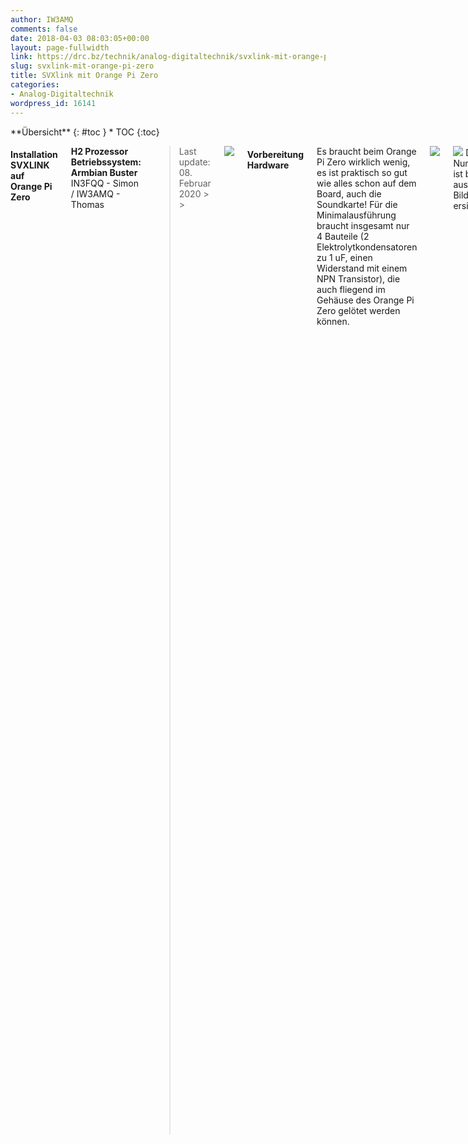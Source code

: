 ```yaml
---
author: IW3AMQ
comments: false
date: 2018-04-03 08:03:05+00:00
layout: page-fullwidth
link: https://drc.bz/technik/analog-digitaltechnik/svxlink-mit-orange-pi-zero/
slug: svxlink-mit-orange-pi-zero
title: SVXlink mit Orange Pi Zero
categories:
- Analog-Digitaltechnik
wordpress_id: 16141
---
```


<div class="row">
<div class="medium-4 medium-push-8 columns" markdown="1">
<div class="panel radius" markdown="1">
**&Uuml;bersicht**
{: #toc }
*  TOC
{:toc}
</div>
</div>


<div class="medium-8 medium-pull-4 columns" markdown="1">

#### **Installation SVXLINK auf Orange Pi Zero**  
**H2 Prozessor**  
**Betriebssystem: Armbian Buster**  
IN3FQQ - Simon / IW3AMQ - Thomas 

<blockquote>Last update: 08. Februar 2020
> 
> </blockquote>


![](https://drc.bz/wp-content/uploads/2018/04/OrangePiZero.jpg)

#### **Vorbereitung Hardware**

Es braucht beim Orange Pi Zero wirklich wenig, es ist praktisch so gut wie alles schon auf dem Board, auch die Soundkarte! Für die Minimalausführung braucht insgesamt nur 4 Bauteile (2 Elektrolytkondensatoren zu 1 uF, einen Widerstand mit einem NPN Transistor), die auch fliegend im Gehäuse des Orange Pi Zero gelötet werden können.


![](https://drc.bz/wp-content/uploads/2018/04/PinoutOrangePiZero.jpg)

![](https://drc.bz/wp-content/uploads/2018/09/OrangePi-ZeroPinout.jpg) Die GPIO Numerierung ist besser aus diesem Bild ersichtlich 

Für den PTT einfach einen NPN Transistor verwenden, Basis mit einem 1 kohm Widerstand zum I/O Pin (Pin 11, PA01, GPIO1) vom I/O Port des Orange Pi Zero verbinden. Den Emitter des Transistors auf Masse legen. Der Kollektor kommt zum PTT des Funkgerätes. 

**In vielen Fällen kann auch auf den Transistor verzichtet werden, wenn der hohe Pegel der PTT-Leitung die 5 V nicht übersteigt.**

![](https://drc.bz/wp-content/uploads/2018/04/SchematicInterfaceOPZ.jpg)

Für den Audioeingang (MIC1N oder MIC1P) das Signal vom Diskriminatorausgang des RX über einen Kondensator zu 1 uF verbinden. Falls das NF-Signal zu hoch ist, vor dem Kondensator einen Spannungsteiler einsetzen. Dieser kann durch einen Widerstand mit 33 kohm in Serie, danach einen Widerstand zu 1,5 kohm Parallel zur Masse realisiert werden oder durch einen 10 kohm Drehwiderstand, dann ist der Pegel regelbar. Im Schaltplan ist der Drehwiderstand eingezeichnet. Dann in Serie den Kondensator zu 1 uF zum MIC Eingang des Orange PI Zero.

Den rechten Audioausgang über einen Kondensator zu 1 uF mit dem Modulatoreingang des TX verbinden. Sollte der NF-Pegel zu hoch sein, einen 1 kOhm Trimmer zum Regeln einsetzen, danach folgt wieder 1 uF in Serie. Natürlich kann auch hier statt dem Drehwiderstand ein Spannungsteiler eingesetzt werden. 

**In vielen Fällen kann auf die Schaltung mit den variablen Widerständen verzichtet werden. Wichtig ist aber auf jeden Fall einen Elektrolytkondensator zu 1 uF im RX und einen im TX Zweig in Serie zu schalten, um die Soundkarte des OrangePiZero gleichstrommäßig vom RTX zu trennen!**

![](https://drc.bz/wp-content/uploads/2018/04/Mini-360_2.jpg)

Die Spannungsversorgung von 12 V kann mit einem kleinen Switchingboard zu ein paar Euro auf 5 V für den Orange Pi Zero geregelt werden (min. 1 A). Dieses Board bringt 2 A und kann innen auf die Oberseite des Gehäuses geklebt werden oder direkt auf die zweireihige Steckerleiste. Ich habe dazu das "Mini 360 DC" bei [www.aliexpress.com](https://www.aliexpress.com/wholesale?catId=0&initiative_id=SB_20180402220942&SearchText=Mini+360) gekauft. Fünk Stück kosten inklusive Versand 1,50 € ! 


![](https://drc.bz/wp-content/uploads/2018/04/Mini-360_1.jpg)

Als Verbindungsstecker zum Funkgerät(e) habe ich eine MiniDIN Buchse mit 6 Pin verwendet.  


**Beispiel der Pinbelegung MiniDIN Buchse zum RTX:**

![](https://drc.bz/wp-content/uploads/2018/04/MiniDinPinout.jpg)


1 = TX NF  
2 = PTT  
3 = GND  
4 = /  
5 = RX NF  
6 = + 12 Volt


**Pinbelegung Motorola GM900:**


DB15 TX: DB15 RX:


10 = GND 10 = GND  
14 = + 12 Volt 21 = PTT  
25 = RX NF 24 = TX NF  
9 = zu Pin 4 9 = zu Pin 4  
4 = zu Pin 9 4 = zu Pin 9


![](https://drc.bz/wp-content/uploads/2018/06/20180610_235839.jpg)


Im Bild erkennt man die Lochrasterplatine, die auf den Orange Pi Zero direkt aufgesteckt ist und den Spannungswandler "Mini 360 DC" und die Bauteile der NF mit dem PTT Transistor trägt. Die nötigen Verbindungen für +5V, GND, TX Nf, RX Nf und PTT gehen direkt über die Steckerleisten zum Orange Pi Zero. Vom linken Klemmpfosten führen nur 3 Kabel (GND, TX Nf und PTT) zum TX, vom rechten Klemmpfosten führt nur einer (RX Nf) zum RX und die anderen zwei sind + 12 V und GND für die Stromversorgung. 


![](https://drc.bz/wp-content/uploads/2018/06/20180610_235756.jpg)


Hier wurden 2 Mobilfunkgeräte von Motorola, GM900 verwendet. **Später stellte sich allerdings heraus, dass die GM900 von Motorola im TX - Betrieb sich nach einiger Zeit nicht mehr auf Sendung tasten lassen. Ein bug in der Software! Ein Aus- und Einschalten bringt den TX dann wieder zum Laufen ... äh Senden. **



Alles hat zusammen mit einem Schaltnetzteil zu 12 V / 10 A (ganz links) in einem Rackgehäuse mit 1 HE ([Höheneinheit](https://de.wikipedia.org/wiki/H%C3%B6heneinheit) = 44,45 mm) Platz! Ein Ventilator aus einem Servernetzteil sorgt zuverlässig für die nötige Kühlung, wenn der Thermoschalter (auf dem linken GM900 in weiss, rechteckig mit weißem Kabel) am Kühlblech des TX die 50°C überschreitet. Eine weitere Möglichkeit ist es, den Ventilator direkt durch einen I/O des Orange Pi Zero softwaregesteuert zu schalten. Dabei wird die Temperatur des uP berücksichtigt, die individuell eingestellt werden kann, siehe Ventilator weiter unten. 



![](https://drc.bz/wp-content/uploads/2020/01/blue-raspberry-pi-heatsinks-1.jpg)


Für eine **Passivkühlung** reicht ein großzügig bemessener  Kühlkörper, der auf den uP des Orange Pi Zero angebracht wird. Für  natürliche Luftzirkulation ist zu sorgen. Einen Kühlkörper der größeren  Art findet man z.B. bei [Aliexpress.com](http://www.aliexpress.com)  mit den Stichworten “Blue Raspberry Pi Heatsinks”. Mit diesem bleibt  die Temperatur unter 50 °C. Der Kühler ist 15 mm x 14 mm x 13 mm groß. 



![](https://drc.bz/wp-content/uploads/2020/01/kuehlkoerper-opz.jpg)



### **Betriebssystem installieren**


Am Besten eine microSD Karte der Klasse 10 (Class10) mit mindestens 4 GB
einsetzen.



  * Auf der SD-Karte die neueste Version (zur Zeit 5.91) Armbian Buster auf Orange Pi Zero installieren, siehe [https://www.armbian.com/orange-pi-zero/](https://www.armbian.com/orange-pi-zero/)
  * Image auf die SD-Karte mit dem Programm „**Win32DiskImager“** brennen
  * Die SD-Karte in den Orange Pi Zero stecken
  * Den Orange Pi Zero mit dem Netzwerk verbinden und Strom geben
  * Auf dem Windows PC einen Netzwerkscanner starten (ca. 3 Minuten warten, bis der Orange Pi gebootet hat) und feststellen, welche IP Adresse der Orange Pi Zero vom DHCP Server bekommen hat
  * Auf dem Windows PC das Programm „Putty“ starten, die festgestellte IP Adresse und **Port 22** angeben
  * Originale Zugangsdaten sind => User: **root ** Password: **1234**
  * Sollte kein ssh Zugang mit “root” auf port 22 möglich sein, muss der Zugang aktiviert werden (beim ITX Intel mit Debian). Dazu folgenden Befehl ausführen: **nano /etc/ssh/sshd_config** und den Parameter “PermitRootLogin” auf “yes” setzen.
  * Warten …
  * Neues Password für root vergeben, zum Beispiel: **1234abcd **…
  * … und ein zweites Mal eintippen
  * Neuen Usernamen vergeben: **svxlink **(obligatorisch)
  * Neues Unix Password vergeben, zum Beispiel: **1234abcd**
  * Userinformationen eingeben, zum Beispiel: **IR3UHF**
  * Den Namen des PC ändern: mit WinSCP oder **nano /etc/hostname** im Ordner **/etc** in der Datei **hostname** den Namen ändern und speichern 
  * Falls man das Password ändern möchte, folgenden Befehl tippen: **sudo passwd root**
  * Den Befehl **armbian-config** eintippen, dann im Menü **System** den Punkt **Hardware** auswählen und folgende Parameter mit der Leertaste aktivieren: **Analog-codec** Nun ist die interne Audiokarte aktiviert.
  * Neu starten mit** reboot**


**Armbian updaten**



  * Armbian udaten: **sudo apt-get update**
  * Updates von Armbian installieren: **sudo apt upgrade**
  * Firmware updaten: **sudo apt dist-upgrade**


### **SVXLink installieren**



  1. **apt install gcc g++ make cmake groff gzip doxygen tar git libsigc++-2.0-dev** **libjsoncpp-dev** **libcurl4-openssl-dev** **libqt4-dev libpopt-dev tcl8.6-dev** **libgcrypt20-dev** **libasound2-dev libgsm1-dev libopus-dev libspeex-dev librtlsdr-dev** **alsa-utils**
  2. **git clone [https://github.com/sm0svx/svxlink.git](https://github.com/sm0svx/svxlink.git)**


Danach kann in das von GIT geklonte Verzeichnis gewechselt und der /src/build Ordner erstellt werden:



  1. ** ****cd svxlink/src**
  2. ** mkdir build**
  3. ** cd build**



Nun starten wir cmake mit den folgenden beiden wichtigen Switches:  
**-DUSE_QT=OFF** sorgt dafür, dass die User-Anwendung _qtel_ nicht gebaut wird und daher auch die QT Bibliotheken beim Kompilieren nicht gebraucht werden

**-DWITH_SYSTEMD=yes** sorgt dafür, dass anstelle der früher üblichen init-files (/etc/init.d/svxlink) die entsprechenden systemd-Units generiert werden


  1. **cmake -DCMAKE_INSTALL_PREFIX=/usr -DSYSCONF_INSTALL_DIR=/etc -DLOCAL_STATE_DIR=/var -DUSE_QT=OFF -DWITH_SYSTEMD=yes ..**


Dann kann mit der Kompilierung begonnen werden. Diese dauert auf dem Orange Pi je nach verwendeter SD Karte gute 15-30 Minuten


  1. ** make**  


Sobald die Kompilierung abgeschlossen ist, können die Resultate ins System "Installiert" werden (Befehl [1]). Genauer gesagt werden dabei die ausführbaren Dateien und generierten Unit-Files an die richtigen stellen im System verschoben und aktiviert.


Am Ende wird dann (Befehl [2]) systemd angewiesen, nach neuen Unit-Files zu suchen. Hier sollten nun die neuen Unit-Files von svxlink gefunden werden

  1. ** make install**   
  2. ** systemctl daemon-reload**


Abschließend wird mit dem folgenden Befehl die Systemd-Unit "svxlink" beim Booten aktiviert:

  1. **systemctl enable svxlink**


**Installation der Audiodateien**


  * Kontrollieren, ob nur eine Instanz von Svxlink läuft mit **pidof svxlink**
  * Audiodateien kontrollieren, ob die Ordner (Core, Default; DtmfRepeater      usw.) in folgendem Ordner sind: **/usr/share/svxlink/sounds/en_US**
  * Falls keine vorhanden sind, mit dem PC diese Datei herunterladen:   
[https://github.com/sm0svx/svxlink-sounds-en_US-heather/releases/download/19.09/svxlink-sounds-en_US-heather-16k-19.09.tar.bz2](https://github.com/sm0svx/svxlink-sounds-en_US-heather/releases/download/19.09/svxlink-sounds-en_US-heather-16k-19.09.tar.bz2)
  * Diese Datei mit dem Windows PC mit dem Programm „7-zip“ entpacken und den gesamten Ordner mit Unterordnern mit dem Programm „WinSCP“ in den  Ordner **/usr/share/svxlink/sounds/en_US/** kopieren


### **SVXLINK konfigurieren**


  * Mit WinSCP die Datei **svxlink.conf** konfigurieren. Dazu siehe auch deutsche Anleitung im Netz (Test Zuordnung Soundkarte: **aplay -l** und **arecord -l** im Putty eingeben)
  * wenn GPIO Pins für PTT verwendet werden, können diese in **/etc/svxlink/gpio.conf** konfiguriert werden
  * Mit WinSCP wenn nötig auch die Datei **ModuleEchoLink.conf** im Ordner **/etc/svxlink/svxlink.d/** anpassen
  * Svxlink starten für Test: **svxlink** , mit **Q** beenden        
     
  * Svxlink als Service starten: **service svxlink start**
  * Svxlink als Service stoppen: **service svxlink stop**
  * Svxlink Status abfragen: **service svxlink status**

### **Svxlink Audiopegel, Squelch und CTCSS justieren**



**Abgleich NF TX**


  * Zweites Putty öffnen
  * Alsamixer starten: **alsamixer -c0 **(auch** alsamixer -c1 **bei externer Soundkarte, ev. Mit **F6** Soundkarte auswählen)
  * Damit alle Ein- und Ausgänge angezeigt werden **F5** drücken. 
  * Mit **TAB** weiterschalten, mit **Pfeil oben**, **unten**, **rechts**, **links** bzw. mit Taste **M** oder **Leertaste** für Ein/Aus.


**Voreinstellungen für Alsamixer:**  
„Line Out“ = **50** und mit M Taste auf ON setzen  
"Line Out": **Stereo**  
„Mic1“ = 0 und mit Leertaste - L R Caputure auf ON setzen  
"Mic1 Boo" = 38  
„DAC“ = **51** und mit M Taste auf ON setzen 



Alle anderen ausschalten bzw. auf 0 stellen.



  * Zum ersten Puttyfenster wechseln
  * Abgleichbefehl starten:  
     **devcal -t -f 1000 -d 5000 -m 5000 /etc/svxlink/svxlink.conf Tx1  
     **Achtung: Befehl selbst neu eintippen, NICHT kopieren und einfügen!!!      Das Kopieren/Einfügen hat einige Male Fehler gegeben.  
     oder**  
     devcal -t -f 1000 -d 5000 -m 5000 -a alsa:plughw:1 /etc/svxlink/svxlink.conf Tx1  
     **Achtung: ev. Auch …** -a alsa:plughw:0 **(je nach Soundkarte)
  * Mit Taste **T **Ptt einschalten
  * Mit den Tasten + und – den Pegel so einstellen, dass **5 kHz** Modulation erreicht sind
  * Falls nötig, im zweiten Puttyfenster den Regler “**Lineout**” verstellen (nicht über 90% gehen, Verzerrungsgefahr bzw. Verzerrung der NF im Testset prüfen)
  * Den Wert merken und in die Datei **svxlink.conf** unter „**MASTER_GAIN=**“      schreiben
  * Das erste Puttyfenster mit **Q** beenden



**Abgleich NF RX**


  * Mit dem Signalgenerator auf der RX Frequenz dem Empfänger ein      rauschfreies Signal mit einem 1 kHz Ton und 5 kHz Frequenzhub geben
  * Abgleichbefehl starten:  
     **devcal -r -f 1000 -d 5000 -m 5000 /etc/svxlink/svxlink.conf Rx1  
     **oder**  
     devcal -r -f 1000 -d 5000 -m 5000 -a alsa:plughw:1 /etc/svxlink/svxlink.conf Rx1  
     **Achtung: ev. auch …** -a alsa:plughw:0 **(je nach Soundkarte)
  * Mit **+** und **–** den Pegel so einstellen, dass **5 kHz** Modulation erreicht sind
  * Falls nötig, im zweiten Puttyfenster den Regler “**Mic1 Boo**” verstellen (nicht über 90% gehen, Verzerrungsgefahr). Falls das nicht reichen sollte, dann erst mit "ADC Gain" probieren
  * Den angezeigten Wert von **Preamp** merken und in die Datei **svxlink.conf**      unter „**PREAMP=**“ schreiben
  * Mit **Q** beenden
  * Im zweiten Puttyfenster mit **ESC** das Programm Alsamixer beenden
  * Parameter von Alsamixer mit dem Befehl **alsactl store** speichern
  * Damit die Parameter der Soundkarte in einem File erhalten bleiben und dieses dann kopiert werden kann, folgenden Befehl ausführen: **alsactl store -f /etc/svxlink/alsa_icom_rp4020** (als Beispieldatei)
  * Um diese Daten von der Datei wieder zu laden:  **alsactl restore -f /etc/svxlink/alsa_icom_rp4020**
  * Svxlink starten mit **svxlink –daemon** und mit **killall svxlink** wieder beenden


**Signalpegel einstellen**




  * Signalgenerator für S9 + 30 db auf -63 dbm einstellen, ohne Ton, nur      Träger
  * Abgleichbefehl starten:  
     **siglevdetcal /etc/svxlink/svxlink.conf Rx1**
  * Die angegebenen Werte für **SIGLEV_SLOPE**, **SIGLEV_OFFSET **und      **CTCSS_SNR_OFFSET** in **svxlink.conf** schreiben



**Abgleich CTCSS TX**


  * Das Programm Svxlink mit dem Befehl **svxlink** starten.
  * Den Umsetzer mit einem Handfunkgerät auftasten und den Pegel des Subaudiotones CTCSS messen.
  * Im File **svxlink.conf** den Parameter „**CTCSS_LEVEL=**“ in der Rubrik **[TX1]** so lange verändern, dass der Hub des Subaudiotones **500 Hz** beträgt. Dazu mit einem RTX den Umsetzer auf Sendung bringen.
  * Dazu bei jeder Änderung File speichern und dann Svxlink mit dem Befehl **svxlink** neu starten.
  * Am Ende den PC rebooten mit dem Befehl **reboot** und kontrollieren, ob alles läuft.


### **Statische IP Adresse
setzen**



  * Die IP Adressen in der Datei **interface**s bearbeiten: **nano /etc/network/interfaces**   

  * Beispiel:  
**     source /etc/network/interfaces.d/*  
    auto lo  
    iface lo inet loopback  
  
    auto eth0  
    allow-hotplug eth0  
    iface eth0 inet static  
         address 44.134.190.115/28  
         gateway 44.134.190.112 **


Subnetmask ist meistens 255.255.255.240 bzw. /28 




Die DNS server in der Daten **resolv.conf** bearbeiten: **nano /etc/resolv.conf**


**nameserver 44.134.190.76  
nameserver 44.134.190.126**


(44.134.190.76 für Rittnerhorn und 44.134.190.126 für Kronplatz – den netzwerkmäßig näheren als erstes angeben)



Achtung! Wird eine SD Karte auf einem PC konfiguriert und dann in einen anderen PC genutzt, wird automatisch für die neue LAN Schnittstelle mit der neuen MAC Adresse ein DHCP Zugang konfiguriert. Die alten Einstellungen bleiben im Programm **nmtui** als "Wired connection 2" erhalten. Die ursprüngliche statische IP ist aber nicht mehr zugänglich, da diese auf einer "fremden" MAC Adresse lautet!


### **Infotext bei Anmeldung ausgeben**



Um einen Infotext nach dem Login auszugeben, im Ordner **/etc/profile.d** die Datei **info.sh** neu einrichten (sie ist meist noch nicht vorhanden, die Datei mit **nano /etc/profile.d/info.sh** oder WinSCP neu einrichten und bearbeiten). In dieser kann einfacher Test wie folgt eingegeben werden:



echo " R2 Kronplatz – Motorola MC Compact"  
echo ""  
echo "Niedere Leistung (1 W): echo 1 > /sys/class/gpio/gpio7/value"  
echo "Hohe Leistung (10 W): echo 0 > /sys/class/gpio/gpio7/value"  
echo ""  
echo "Kanal 1 (145,650 MHz): echo 0 > /sys/class/gpio/gpio0/value"  
echo "Kanal 2 (145,700 MHz): echo 1 > /sys/class/gpio/gpio0/value"  
echo ""



### **Installation von setQRG auf dem MB45 mit
OrangePiZero**


  * Alle Dateien von [setQRG](https://drc.bz/wp-content/uploads/2020/02/setqrg-mb45-1.zip) entpacken und in den Ordner /opt kopieren
  * Mit **cd /opt** In den Ordner      /opt wechseln
  * Den Compiler Python-pip mit folgendem Befehl installieren: **apt-get      install python-pip**
  * Das GPIO Handling für den Orange Pi Zero herunterladen: **pip install Opi.GPIO**
  * Im Ordner **/usr/bin** die Datei **setQRG** anlegen z.B. mit **nano /usr/bin/setQRG** und folgenden Text einfügen:  
     **#!/bin/bash  
     python /opt/setQRG.py $@**
  * Die Datei speichern
  * Damit setQRG ohne Python Aufruf ausgeführt werden kann, folgenden Befehl ausführen: **chmod +x /usr/bin/setQRG**
  * Mit **cd .. **in das Hauptverzeichnis wechseln
  * Damit der Befehl setQRG beim reboot ausgeführt wird, muss in der Datei /etc/init.d/svxlink der Befehl (siehe fett gedruckt) ab Zeile 94 hinzugefügt werden:



        _case      “$1” in_ _       _  
        _start)_  
  
        **## Starte setQRG**  
        **log_daemon_msg "Setting QRG" "svxlink"**  
        **setQRG**  
  
        _Log_daemon_msg „Starting SVXLINK server“ „svxlink“_




  * Mit folgendem Befehl kann man schon testen, ob der Befehl korrekt ausgeführt wird: **setQRG**
  * Mit folgendem Befehl ruft man die Hilfe auf: **setQRG –h**


### **Installation von Read Only Modus SD Karte
Orange Pi Zero**



In der Datei **/etc/fstab** mit WinSCP  oder mit dem Befehl **nano /etc/fstab** folgende 5 Zeilen am Ende einfügen und eine Leerzeile dazwischen lassen:



**tmpfs /tmp tmpfs nodev,noatime,nosuid,mode=1777,size=64m
0 0**


**tmpfs /var/tmp tmpfs
nodev,noatime,nosuid,mode=1777,size=64m 0 0**


**tmpfs /var/log tmpfs
nodev,noatime,nosuid,mode=1777,size=64m 0 0**

**tmpfs /var/lib/logrotate tmpfs
nodev,noatime,nosuid,mode=1777,size=12k 0 0**

**tmpfs /var/lib/dhcp tmpfs
nodev,noatime,nosuid,mode=1777,size=16k 0 0**


Danach, ohne
die anderen bestehenden Angaben in der ersten Zeile zu verändern, den Parameter
**/
ext4 defaults, noatime,…** in **/ ext4 ro,defaults,noatime,…**
ändern.


Mit Cntl-X Programm beenden, mit Y Dateiname und speichern bestätigen.  
Den Befehl **mount –a** ausführen.  
Mit **reboot** den Orange Pi Zero neu starten.  
Mit **touch test** prüfen, ob nun das System „read only“ ist.  
Mit dem Befehl **mount –o remount,rw /** kann der Status in „read / write“ umgestellt werden.  
Mit dem Befehl **mount –o remount,ro /** kann der Status in „read only“ umgestellt werden.


Sollte sich die Änderung der IP Adresse trotz des Befehls  **mount –o remount,rw /** nicht speichern lassen, die Änderungen rückgängig machen. Nicht vergessen, nach dem abspeichern der Datei den Befehl **mount -a** auszuführen und rebooten. Dann IP Adresse ändern und **/etc/fstab** wieder ändern.



### **Ventilator für Orange Pi Zero’s Prozessor**


Da doch der
Prozessor etwas heiß wird (> 55 °C), kann zusätzlich zum Kühlkörper (desto
größer, desto besser) auch ein Ventilator temperaturgesteuert angebracht
werden. Die Schaltung ist recht einfach, ein BC879 (NPN Darlington Transistor)
steuert über den GPIO 0 den Ventilator. Die Software ist schnell geschrieben.



Zur Abfrage
der Temperatur und anderer Parameter kann der folgende Befehl verwendet werden:
**armbianmonitor –m**



Die Ausgabe
erfolgt alle 5 Sekunden, sie kann mit **Ctrl-C**
beendet werden.



![](https://drc.bz/wp-content/uploads/2018/12/fan.jpg)



Anstatt “Load” wird der Ventilator angeschlossen, Polarität beachten! Als Transistor kann auch ein NPN Darlington verwendet werden, der braucht weniger Basisstrom, z.B. ein BC879. Der Widerstand in Serie ist bei einem NPN Darlington 15 kohm. Ich habe den GPIO0 (pin 13) verwendet.



Software:



Im Ordner **/etc/opt**
wird eine einfache Textdatei mit dem Namen **fun-control.sh**
angelegt. Diese Zeilen dort einfügen:


**_#!/bin/bash_**  

**_echo
0 > /sys/class/gpio/export_**  

**_echo
out > /sys/class/gpio/gpio0/direction_**  

**_temperature=$(<
/sys/devices/virtual/thermal/thermal_zone1/temp)_**  

**_if
[ $temperature -gt 45 ]_**  

**_then_**  

**_echo
“1” > /sys/class/gpio/gpio0/value_**  

**_else_**  

**_echo
“0” > /sys/class/gpio/gpio0/value_**  

**_fi_**


In der 5. Zeile kann die Schalttemperatur geändert werden (momentan auf 45 °C).  
Die Datei speichern.  
Im selben Ordner dann den Befehl **chmod +x fan-control.sh** ausführen, um die Datei auszuführen.



Im Ordner **/etc**
die Datei **crontab**
bearbeiten. Die fett gedruckte Zeile einfügen und speichern.

_SHELL=/bin/sh_  

_PATH=/usr/local/sbin:/usr/local/bin:/sbin:/bin:/usr/sbin:/usr/bin_


_# m h dom mon
dow user command_  

_17 * * * *
root cd / && run-parts –report /etc/cron.hourly_  

_25 6 * * *
root test -x /usr/sbin/anacron || ( cd / && run-parts –report
/etc/cron.daily )_  

_47 6 * * 7
root test -x /usr/sbin/anacron || ( cd / && run-parts –report
/etc/cron.weekly )_  

_52 6 1 * *
root test -x /usr/sbin/anacron || ( cd / && run-parts –report
/etc/cron.monthly )_  

**_*
* * * * root /etc/opt/fan-control.sh_**  

_#_




Mit **reboot**
neu starten. Die Temperatur kann mit folgendem Befehl abgefragt werden: **cat
/sys/devices/virtual/thermal/thermal_zone0/temp**



## **Parallel Port LPT1 bei einem ITX Pc  ansteuern**

Das Programm
zur Steuerung der Ausgangspin der parallelen Schnittstelle kann hier
heruntergeladen werden: [https://bigasterisk.com/projects/parallel/](https://bigasterisk.com/projects/parallel/)

Alternativ
kann die Datei auch von der DRC Homepage heruntergeladen werden: [parcon.c](https://drc.bz/wp-content/uploads/2018/04/parcon.c)

Die Datei **parcon.c**
in den Ordner **/root/parcon/**
kopieren.

Zum Kompilieren der Datei “parcon.c” folgenden Parameter im Ordner von “parcon.c” schreiben:

**gcc -O parcon.c -o parcon**

Der manuelle
Befehl für die Ausführung lautet:

**./parcon/parcon 1h 2l 3l 4h 6l 8l**

h = high, l (kleines L) = low

Damit stellt
man Ausgang 1 auf high, Ausgang 2 auf low, Ausgang 3 auf low, Ausgang 4 auf
high usw. Achtung: D0/Pin2 in der Zeichnung entspricht Ausgang 1, D1/Pin3 =
Ausgang 2, D2/Pin4 = Ausgang 3 usw.

![](https://drc.bz/wp-content/uploads/2018/04/Parallel_port_pinouts.jpg)

Um den
gewünschten Befehl beim Start des Pc’s automatisch zu starten, folgende Zeile
im Programm “crontab” einfügen:

**crontab
-e** 
# start des Programmes zum Einfügen der parcon Befehlszeile


Editor
auswählen, z.B. **1** für nano  

Folgene Zeile ganz unten hinzufügen (Portnummer und high-low Level wie
gewünscht verändern):


**@reboot /root/parcon/parcon 1h 2l 3l 4h**

Unbedingt
eine Leerzeile nach dem Befehl einfügen! Beenden mit **Cntl-x**
und mit **j**
für ja Speicherung bestätigen  

PC mit **reboot**
neu starten.


Ausgang 1
habe ich mit der Kanalumschaltung und Ausgang 2 mit der
Sendeleistungsumschaltung verbunden (bei Motorola MC Compact)


</div> <!-- -->
</div> <!-- -->